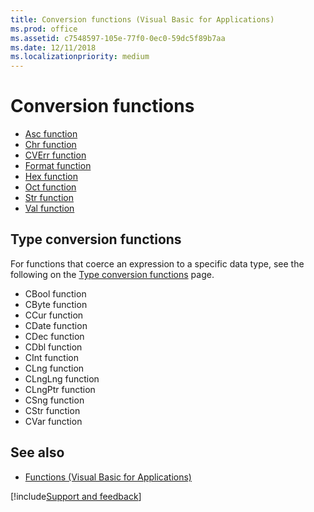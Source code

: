 ```yaml
---
title: Conversion functions (Visual Basic for Applications)
ms.prod: office
ms.assetid: c7548597-105e-77f0-0ec0-59dc5f89b7aa
ms.date: 12/11/2018
ms.localizationpriority: medium
---
```



# Conversion functions

- [Asc function](asc-function.md)
- [Chr function](chr-function.md)
- [CVErr function](cverr-function.md)
- [Format function](format-function-visual-basic-for-applications.md)
- [Hex function](hex-function.md)
- [Oct function](oct-function.md)
- [Str function](str-function.md)
- [Val function](val-function.md)

## Type conversion functions

For functions that coerce an expression to a specific data type, see the following on the [Type conversion functions](../../Concepts/Getting-Started/type-conversion-functions.md) page.

- CBool function
- CByte function
- CCur function
- CDate function
- CDec function
- CDbl function
- CInt function
- CLng function
- CLngLng function
- CLngPtr function
- CSng function
- CStr function
- CVar function

## See also

- [Functions (Visual Basic for Applications)](../functions-visual-basic-for-applications.md)

[!include[Support and feedback](~/includes/feedback-boilerplate.md)]
